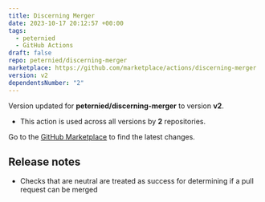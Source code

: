 ```yaml
---
title: Discerning Merger
date: 2023-10-17 20:12:57 +00:00
tags:
  - peternied
  - GitHub Actions
draft: false
repo: peternied/discerning-merger
marketplace: https://github.com/marketplace/actions/discerning-merger
version: v2
dependentsNumber: "2"
---
```



Version updated for **peternied/discerning-merger** to version **v2**.
- This action is used across all versions by **2** repositories.

Go to the [GitHub Marketplace](https://github.com/marketplace/actions/discerning-merger) to find the latest changes.

## Release notes

- Checks that are neutral are treated as success for determining if a pull request can be merged
